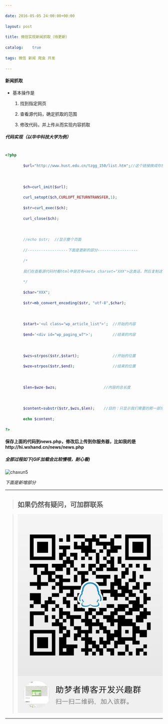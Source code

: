 ```yaml
---

date: 2016-05-05 24:00:00+00:00

layout: post

title: 微信实现新闻抓取（待更新）

catalog:    true

tags: 微信 新闻 爬虫 开发

---
```




#### 新闻抓取



* 基本操作是

  1. 找到指定网页

  2. 查看源代码，确定抓取的范围

  3. 修改代码，并上传从而实现内容抓取



##### 代码实现（以华中科技大学为例）



```php

<?php

		$url="http://www.hust.edu.cn/tzgg_150/list.htm";//这个链接换成你想抓取新闻的链接

		

		$ch=curl_init($url);

		curl_setopt($ch,CURLOPT_RETURNTRANSFER,1);

		$str=curl_exec($ch);

		curl_close($ch);

		

		//echo $str;  //显示整个页面

		//------------------下面是更新的部分------------------

        /*

        我们在查看源代码时看html中是否有<meta charset="XXX">这类话，然后复制这个XXX

        */

        $char="XXX";

		$str=mb_convert_encoding($str, "utf-8",$char);

        

		$start='<ul class="wp_article_list">';  //开始的内容

		$end='<div id="wp_paging_w7">';  		//结束的内容

		

		$wzs=strpos($str,$start);				//开始的位置

		$wze=strpos($str,$end);					//结束的位置

		

		$len=$wze-$wzs;						//内容的总长度

		

		$content=substr($str,$wzs,$len);  	//目的：只显示我们需要的那一部分

		echo $content;

?>

```



#### 保存上面的代码到news.php，修改后上传到你服务器，比如我的是http://hi.wxhand.cn/news/news.php



##### 全部过程如下(GIF加载会比较慢哦，耐心看)

![chaxun5](/img/blog/jc4-news-hzkd.gif)


*下面是新增部分*


___

>## 如果仍然有疑问，可加群联系

>![qqgroup](/img/blog/qqgroup.jpg)

___